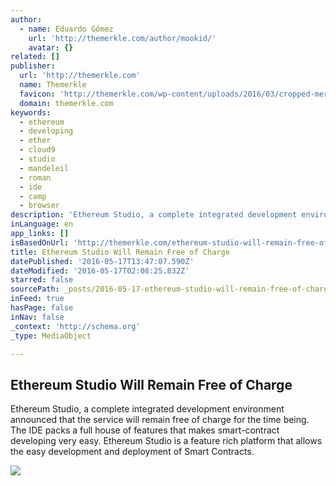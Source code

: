 ```yaml
---
author:
  - name: Eduardo Gómez
    url: 'http://themerkle.com/author/mookid/'
    avatar: {}
related: []
publisher:
  url: 'http://themerkle.com'
  name: Themerkle
  favicon: 'http://themerkle.com/wp-content/uploads/2016/03/cropped-merkle-white-1-192x192.png'
  domain: themerkle.com
keywords:
  - ethereum
  - developing
  - ether
  - cloud9
  - studio
  - mandeleil
  - roman
  - ide
  - camp
  - browser
description: 'Ethereum Studio, a complete integrated development environment announced that the service will remain free of charge for the time being. The IDE packs a full house of features that makes smart-contract developing very easy. Ethereum Studio is a feature rich platform that allows the easy development and deployment of Smart Contracts.'
inLanguage: en
app_links: []
isBasedOnUrl: 'http://themerkle.com/ethereum-studio-will-remain-free-of-charge/'
title: Ethereum Studio Will Remain Free of Charge
datePublished: '2016-05-17T13:47:07.590Z'
dateModified: '2016-05-17T02:08:25.832Z'
starred: false
sourcePath: _posts/2016-05-17-ethereum-studio-will-remain-free-of-charge.md
inFeed: true
hasPage: false
inNav: false
_context: 'http://schema.org'
_type: MediaObject

---
```

<article style=""><h1>Ethereum Studio Will Remain Free of Charge</h1><p>Ethereum Studio, a complete integrated development environment announced that the service will remain free of charge for the time being. The IDE packs a full house of features that makes smart-contract developing very easy. Ethereum Studio is a feature rich platform that allows the easy development and deployment of Smart Contracts.</p><img src="http://themerkle.com/wp-content/uploads/2016/05/Ethereum-Studio.jpg" /></article>